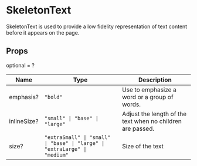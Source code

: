 # SkeletonText

SkeletonText is used to provide a low fidelity representation of text content before it appears on the page.

## Props
optional = ?

| Name | Type | Description |
| --- | --- | --- |
| emphasis? | <code>"bold"</code> | Use to emphasize a word or a group of words. |
| inlineSize? | <code>"small" &#124; "base" &#124; "large"</code> | Adjust the length of the text when no children are passed. |
| size? | <code>"extraSmall" &#124; "small" &#124; "base" &#124; "large" &#124; "extraLarge" &#124; "medium"</code> | Size of the text |